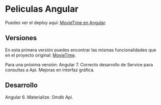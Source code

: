 # Peliculas Angular

Puedes ver el deploy aquí: [MovieTime en Angular](https://github.com/angular/angular-cli).

## Versiones

En esta primera versión puedes encontrar las mismas funcionalidades que en el proyecto original: [MovieTime](https://karmacode00.github.io/SCL007-hackathon-peliculas/).

Para una próxima versión:
Angular 7.
Correcto desarrollo de Service para consultas a Api.
Mejoras en interfaz gráfica.

## Desarrollo

Angular 6.
Materialize.
Omdb Api.
